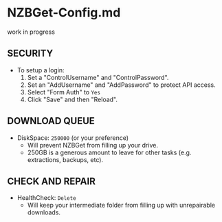 # NZBGet-Config.md

work in progress

## SECURITY

* To setup a login:
  1. Set a "ControlUsername" and "ControlPassword".
  2. Set an "AddUsername" and "AddPassword" to protect API access.
  3. Select "Form Auth" to `Yes`
  4. Click "Save" and then "Reload".

## DOWNLOAD QUEUE

* DiskSpace: `250000` \(or your preference\)
  * Will prevent NZBGet from filling up your drive.
  * 250GB is a generous amount to leave for other tasks \(e.g. extractions, backups, etc\).

## CHECK AND REPAIR

* HealthCheck: `Delete`
  * Will keep your intermediate folder from filling up with unrepairable downloads. 

